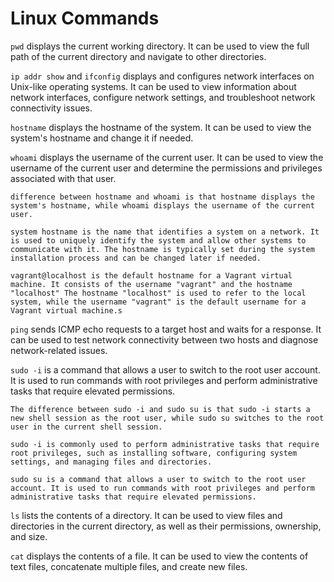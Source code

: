 # Linux Commands

`pwd` displays the current working directory. It can be used to view the full path of the current directory and navigate to other directories.

`ip addr show` and `ifconfig` displays and configures network interfaces on Unix-like operating systems. It can be used to view information about network interfaces, configure network settings, and troubleshoot network connectivity issues.

`hostname` displays the hostname of the system. It can be used to view the system's hostname and change it if needed.

`whoami` displays the username of the current user. It can be used to view the username of the current user and determine the permissions and privileges associated with that user.

    difference between hostname and whoami is that hostname displays the system's hostname, while whoami displays the username of the current user.

    system hostname is the name that identifies a system on a network. It is used to uniquely identify the system and allow other systems to communicate with it. The hostname is typically set during the system installation process and can be changed later if needed.

    vagrant@localhost is the default hostname for a Vagrant virtual machine. It consists of the username "vagrant" and the hostname "localhost" The hostname "localhost" is used to refer to the local system, while the username "vagrant" is the default username for a Vagrant virtual machine.s

`ping` sends ICMP echo requests to a target host and waits for a response. It can be used to test network connectivity between two hosts and diagnose network-related issues.

`sudo -i` is a command that allows a user to switch to the root user account. It is used to run commands with root privileges and perform administrative tasks that require elevated permissions.

    The difference between sudo -i and sudo su is that sudo -i starts a new shell session as the root user, while sudo su switches to the root user in the current shell session.

    sudo -i is commonly used to perform administrative tasks that require root privileges, such as installing software, configuring system settings, and managing files and directories.

    sudo su is a command that allows a user to switch to the root user account. It is used to run commands with root privileges and perform administrative tasks that require elevated permissions.

`ls` lists the contents of a directory. It can be used to view files and directories in the current directory, as well as their permissions, ownership, and size.

`cat` displays the contents of a file. It can be used to view the contents of text files, concatenate multiple files, and create new files.
